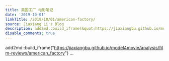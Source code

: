 ```yaml
---
title: 美国工厂 电影笔记
date: '2019-10-01'
linkTitle: /2019/10/01/american-factory/
source: Jiaxiang Li's Blog
description: add2md::build_iframe(&quot;https://jiaxiangbu.github.io/model4movie/analysis/film-reviews/american_factory&quot;)  ...
disable_comments: true
---
```

add2md::build_iframe(&quot;https://jiaxiangbu.github.io/model4movie/analysis/film-reviews/american_factory&quot;)  ...